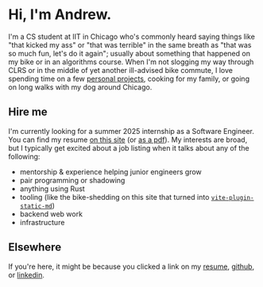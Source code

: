 # Hi, I'm Andrew.

I'm a CS student at IIT in Chicago who's commonly heard saying things like "that kicked my ass" or "that was terrible" in the same breath as "that was so much fun, let's do it again"; usually about something that happened on my bike or in an algorithms course.
When I'm not slogging my way through CLRS or in the middle of yet another ill-advised bike commute, I love spending time on a few [personal projects](https://github.com/andrew-chang-dewitt), cooking for my family, or going on long walks with my dog around Chicago.

## Hire me

I'm currently looking for a summer 2025 internship as a Software Engineer.
You can find my resume [on this site](/resume/) (or [as a pdf](/resume/andrew-chang-dewitt.pdf)).
My interests are broad, but I typically get excited about a job listing when it talks about any of the following:

- mentorship & experience helping junior engineers grow
- pair programming or shadowing
- anything using Rust
- tooling (like the bike-shedding on this site that turned into [`vite-plugin-static-md`](https://github.com/andrew-chang-dewitt/vite-plugin-static-md))
- backend web work
- infrastructure

## Elsewhere

If you're here, it might be because you clicked a link on my [resume](/resume/), [github](https://github.com/andrew-chang-dewitt), or [linkedin](https://linkedin.com/in/andrew-chang-dewitt).
